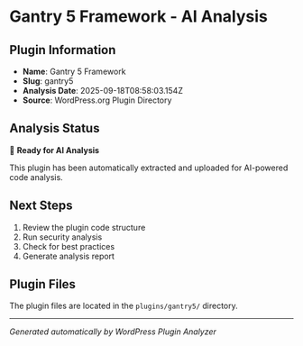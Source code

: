 # Gantry 5 Framework - AI Analysis

## Plugin Information
- **Name**: Gantry 5 Framework
- **Slug**: gantry5
- **Analysis Date**: 2025-09-18T08:58:03.154Z
- **Source**: WordPress.org Plugin Directory

## Analysis Status
🔄 **Ready for AI Analysis**

This plugin has been automatically extracted and uploaded for AI-powered code analysis.

## Next Steps
1. Review the plugin code structure
2. Run security analysis
3. Check for best practices
4. Generate analysis report

## Plugin Files
The plugin files are located in the `plugins/gantry5/` directory.

---
*Generated automatically by WordPress Plugin Analyzer*
